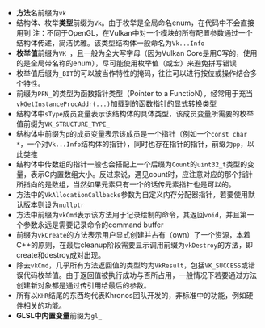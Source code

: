 - **方法**名前缀为`vk`
- 结构体、枚举**类型**前缀为`Vk`。由于枚举是全局命名enum，在代码中不会直接用到
  注：不同于OpenGL，在Vulkan中对一个模块的所有配置参数通过一个结构体传递，简洁优雅。该类型结构体一般命名为`Vk...Info`
- **枚举值**前缀为`VK_`，且一般为全大写字母（因为Vulkan Core是用C写的，使用的是全局带名称的enum），尽可能使用枚举值（或宏）来避免拼写错误
- 枚举值后缀为`_BIT`的可以被当作特性的掩码，往往可以进行按位或操作结合多个特性。
- 前缀为`PFN_`的类型为函数指针类型（Pointer to a FunctioN），经常用于充当`vkGetInstanceProcAddr(...)`加载到的函数指针的显式转换类型
- 结构体中`sType`成员变量表示该结构体的具体类型，该成员变量所需要的枚举值前缀为`VK_STRUCTURE_TYPE_`
- 结构体中前缀为`p`的成员变量表示该成员是一个指针（例如一个`const char *`，一个对`Vk...Info`结构体的指针），同时也存在指针的指针，前缀为`pp`，以此类推
- 结构体中传数组的指针一般也会搭配上一个后缀为`Count`的`uint32_t`类型的变量，表示C内置数组大小。反过来说，遇见count时，应注意对应的那个指针所指向的是数组，当然如果元素只有一个的话传元素指针也是可以的。
- 方法中的`VkAllocationCallbacks`参数为自定义内存分配器指针，若要使用默认版本则设为`nullptr`
- 方法中前缀为`vkCmd`表示该方法用于记录绘制的命令，其返回`void`，并且第一个参数永远是需要记录命令的command buffer
- 前缀为`vkCreate`的方法表示用户显式创建并占有（own）了一个资源，本着C++的原则，在最后cleanup阶段需要显示调用前缀为`vkDestroy`的方法，即create和destroy成对出现。
- 除去`vkCmd`，几乎所有方法返回值的类型均为`VkResult`，包括`VK_SUCCESS`或错误代码枚举值。由于返回值被执行成功与否所占用，一般情况下若要通过方法创建新对象都是通过传引用给最后的参数。
- 所有以`KHR`结尾的东西均代表Khronos团队开发的，非标准中的功能，例如硬件相关的功能。
- **GLSL中内置变量**前缀为`gl_`